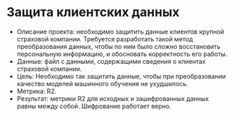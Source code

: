 # Защита клиентских данных

* Описание проекта: необходимо защитить данные клиентов крупной страховой компании. Требуется разработать такой метод преобразования данных, чтобы по ним было сложно восстановить персональную информацию, и обосновать корректность его работы. 
* Данные: файл с данными, содержащими сведения о клиентах страховой компании.
* Цель: Необходимо так защитить данные, чтобы при преобразовании качество моделей машинного обучения не ухудшилось.
* Метрика: R2.
* Результат: метрики R2 для исходных и зашифрованных данных равны между собой. Шифрование работает верно. 

